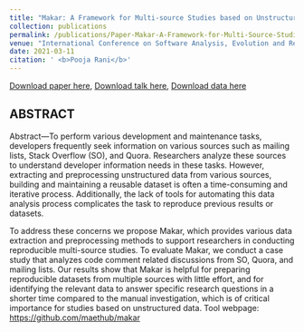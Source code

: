 ```yaml
---
title: "Makar: A Framework for Multi-source Studies based on Unstructured Data"
collection: publications
permalink: /publications/Paper-Makar-A-Framework-for-Multi-Source-Studies
venue: "International Conference on Software Analysis, Evolution and Reengineering (SANER), 2021"
date: 2021-03-11
citation: ' <b>Pooja Rani</b>'
---
```


[Download paper here](https://poojaruhal.github.io/files/Paper-Makar-A-Framework-for-Multi-Source-Studies.pdf), 
[Download talk here](https://poojaruhal.github.io/files/Slides-Makar-A-Framework-for-Multi-Source-Studies.pdf), 
[Download data here](10.5281/zenodo.4434822)

## ABSTRACT
Abstract—To perform various development and maintenance tasks, developers frequently seek information on various sources such as mailing lists, Stack Overflow (SO), and Quora. 
Researchers analyze these sources to understand developer information needs in these tasks. 
However, extracting and preprocessing unstructured data from various sources, building and maintaining a reusable dataset is often a time-consuming and iterative process. 
Additionally, the lack of tools for automating this data analysis process complicates the task to reproduce previous results or datasets.

To address these concerns we propose Makar, which provides various data extraction and preprocessing methods to support researchers in conducting reproducible multi-source studies. 
To evaluate Makar, we conduct a case study that analyzes code comment related discussions from SO, Quora, and mailing lists.
Our results show that Makar is helpful for preparing reproducible datasets from multiple sources with little effort, and for identifying the relevant data to answer specific research questions in a shorter time compared to the manual investigation, which is of critical importance for studies based on unstructured data. 
Tool webpage: https://github.com/maethub/makar